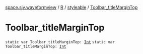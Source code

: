 [space.siy.waveformview](../../index.md) / [R](../index.md) / [styleable](index.md) / [Toolbar_titleMarginTop](./-toolbar_title-margin-top.md)

# Toolbar_titleMarginTop

`static var Toolbar_titleMarginTop: `[`Int`](https://kotlinlang.org/api/latest/jvm/stdlib/kotlin/-int/index.html)
`static var Toolbar_titleMarginTop: `[`Int`](https://kotlinlang.org/api/latest/jvm/stdlib/kotlin/-int/index.html)